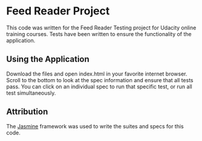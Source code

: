 # Feed Reader Project 
This code was written for the Feed Reader Testing project for Udacity online training courses. Tests have been written to ensure the functionality of the application. 

## Using the Application
Download the files and open index.html in your favorite internet browser. Scroll to the bottom to look at the spec information and ensure that all tests pass. You can click on an individual spec to run that specific test, or run all test simultaneously. 

## Attribution 
The [Jasmine](https://jasmine.github.io/index.html) framework was used to write the suites and specs for this code. 
